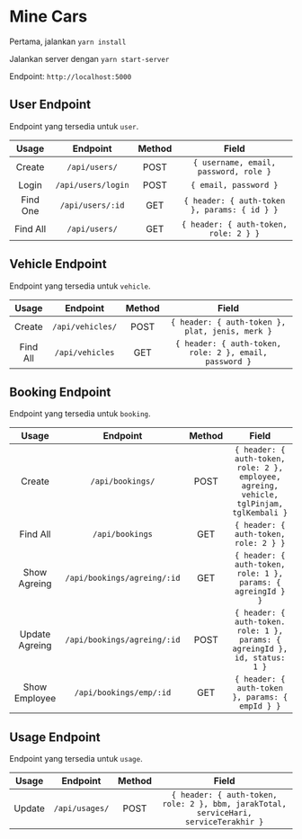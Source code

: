 # Mine Cars

Pertama, jalankan `yarn install`

Jalankan server dengan `yarn start-server`

Endpoint: `http://localhost:5000`

## User Endpoint

Endpoint yang tersedia untuk `user`.

| Usage    | Endpoint           | Method | Field |
| :---:    | :------:           | :----: | :---: |
| Create   | `/api/users/`      | POST   | `{ username, email, password, role }` |
| Login    | `/api/users/login` | POST   | `{ email, password }` |
| Find One | `/api/users/:id`   | GET    | `{ header: { auth-token }, params: { id } }` |
| Find All | `/api/users/`      | GET    | `{ header: { auth-token, role: 2 } }` |

## Vehicle Endpoint

Endpoint yang tersedia untuk `vehicle`.

| Usage    | Endpoint           | Method | Field |
| :---:    | :------:           | :----: | :---: |
| Create   | `/api/vehicles/`   | POST   | `{ header: { auth-token }, plat, jenis, merk }` |
| Find All | `/api/vehicles`    | GET    | `{ header: { auth-token, role: 2 }, email, password }` |

## Booking Endpoint

Endpoint yang tersedia untuk `booking`.

| Usage    | Endpoint           | Method | Field |
| :---:    | :------:           | :----: | :---: |
| Create   | `/api/bookings/`   | POST   | `{ header: { auth-token, role: 2 }, employee, agreing, vehicle, tglPinjam, tglKembali }` |
| Find All | `/api/bookings`    | GET    | `{ header: { auth-token, role: 2 } }` |
| Show Agreing | `/api/bookings/agreing/:id` | GET | `{ header: { auth-token, role: 1 }, params: { agreingId } }` |
| Update Agreing | `/api/bookings/agreing/:id` | POST | `{ header: { auth-token. role: 1 }, params: { agreingId }, id, status: 1 }` |
| Show Employee | `/api/bookings/emp/:id` | GET | `{ header: { auth-token }, params: { empId } }`

## Usage Endpoint

Endpoint yang tersedia untuk `usage`.

| Usage    | Endpoint           | Method | Field |
| :---:    | :------:           | :----: | :---: |
| Update   | `/api/usages/`     | POST   | `{ header: { auth-token, role: 2 }, bbm, jarakTotal, serviceHari, serviceTerakhir }` |
